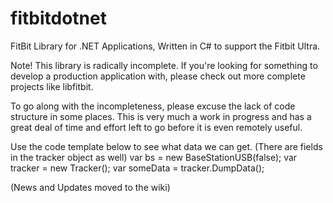 fitbitdotnet
============

FitBit Library for .NET Applications, Written in C# to support the Fitbit Ultra.

Note! This library is radically incomplete. If you're looking for something to develop
a production application with, please check out more complete projects like libfitbit.

To go along with the incompleteness, please excuse the lack of code structure in some
places. This is very much a work in progress and has a great deal of time and effort
left to go before it is even remotely useful.


Use the code template below to see what data we can get. (There are fields in the
tracker object as well)
    var bs = new BaseStationUSB(false);
    var tracker = new Tracker();
    var someData = tracker.DumpData();



(News and Updates moved to the wiki)